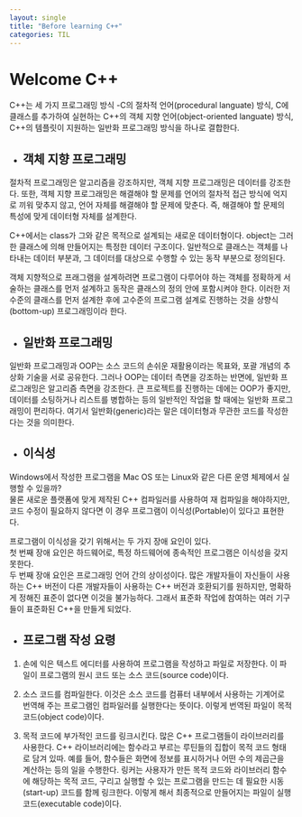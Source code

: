 ```yaml
---
layout: single
title: "Before learning C++"
categories: TIL
---
```

# Welcome C++
C++는 세 가지 프로그래밍 방식 -C의 절차적 언어(procedural languate) 방식, C에 클래스를 추가하여 실현하는 C++의 객체 지향 언어(object-oriented languate) 방식, C++의 템플릿이 지원하는 일반화 프로그래밍 방식을 하나로 결합한다.

* ## 객체 지향 프로그래밍
절차적 프로그래밍은 알고리즘을 강조하지만, 객체 지향 프로그래밍은 데이터를 강조한다. 또한, 객체 지향 프로그래밍은 해결해야 할 문제를 언어의 절차적 접근 방식에 억지로 끼워 맞추지 않고, 언어 자체를 해결해야 할 문제에 맞춘다. 즉, 해결해야 할 문제의 특성에 맞게 데이터형 자체를 설계한다.

C++에서는 class가 그와 같은 목적으로 설계되는 새로운 데이터형이다. object는 그러한 클래스에 의해 만들어지는 특정한 데이터 구조이다. 일반적으로 클래스는 객체를 나타내는 데이터 부분과, 그 데이터를 대상으로 수행할 수 있는 동작 부분으로 정의된다.

객체 지향적으로 프래그램을 설계하려면 프로그램이 다루어야 하는 객체를 정확하게 서술하는 클래스를 먼저 설계하고 동작은 클래스의 정의 안에 포함시켜야 한다. 이러한 저수준의 클래스를 먼저 설계한 후에 고수준의 프로그램 설계로 진행하는 것을 상향식(bottom-up) 프로그래밍이라 한다.

* ## 일반화 프로그래밍
일반화 프로그래밍과 OOP는 소스 코드의 손쉬운 재활용이라는 목표와, 포괄 개념의 추상화 기술을 서로 공유한다. 그러나 OOP는 데이터 측면을 강조하는 반면에, 일반화 프로그래밍은 알고리즘 측면을 강조한다. 큰 프로젝트를 진행하는 데에는 OOP가 좋지만, 데이터를 소팅하거나 리스트를 병합하는 등의 일반적인 작업을 할 때에는 일반화 프로그래밍이 편리하다. 여기서 일반화(generic)라는 말은 데이터형과 무관한 코드를 작성한다는 것을 의미한다.

* ## 이식성
Windows에서 작성한 프로그램을 Mac OS 또는 Linux와 같은 다른 운영 체제에서 실행할 수 있을까?  
물론 새로운 플랫폼에 맞게 제작된 C++ 컴파일러를 사용하여 재 컴파일을 해야하지만, 코드 수정이 필요하지 않다면 이 경우 프로그램이 이식성(Portable)이 있다고 표현한다.

프로그램이 이식성을 갖기 위해서는 두 가지 장애 요인이 있다.  
첫 번째 장애 요인은 하드웨어로, 특정 하드웨어에 종속적인 프로그램은 이식성을 갖지 못한다.  
두 번째 장애 요인은 프로그래밍 언어 간의 상이성이다. 많은 개발자들이 자신들이 사용하는 C++ 버전이 다른 개발자들이 사용하는 C++ 버전과 호환되기를 원하지만, 명확하게 정해진 표준이 없다면 이것을 불가능하다. 그래서 표준화 작업에 참여하는 여러 기구들이 표준화된 C++을 만들게 되었다.

* ## 프로그램 작성 요령
1. 손에 익은 텍스트 에디터를 사용하여 프로그램을 작성하고 파일로 저장한다. 이 파일이 프로그램의 원시 코드 또는 소스 코드(source code)이다.  

2. 소스 코드를 컴파일한다. 이것은 소스 코드를 컴퓨터 내부에서 사용하는 기계어로 번역해 주는 프로그램인 컴파일러를 실행한다는 뜻이다. 이렇게 번역된 파일이 목적 코드(object code)이다.

3. 목적 코드에 부가적인 코드를 링크시킨다. 많은 C++ 프로그램들이 라이브러리를 사용한다. C++ 라이브러리에는 함수라고 부르는 루틴들의 집합이 목적 코드 형태로 담겨 있따. 예를 들어, 함수들은 화면에 정보를 표시하거나 어떤 수의 제곱근을 계산하는 등의 일을 수행한다. 링커는 사용자가 만든 목적 코드와 라이브러리 함수에 해당하는 목적 코드, 구리고 실행할 수 있는 프로그램을 만드는 데 필요한 시동(start-up) 코드를 함께 링크한다. 이렇게 해서 최종적으로 만들어지는 파일이 실행 코드(executable code)이다.
